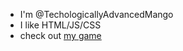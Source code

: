 - I'm @TechologicallyAdvancedMango
- I like HTML/JS/CSS
- check out [my game](https://github.com/TechnologicallyAdvancedMango/mangoclicker )

<!---
TechnologicallyAdvancedMango/TechnologicallyAdvancedMango is a ✨ special ✨ repository because its `README.md` (this file) appears on your GitHub profile.
You can click the Preview link to take a look at your changes.
--->
